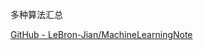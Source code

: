 



多种算法汇总

[GitHub - LeBron-Jian/MachineLearningNote](https://github.com/LeBron-Jian/MachineLearningNote)

